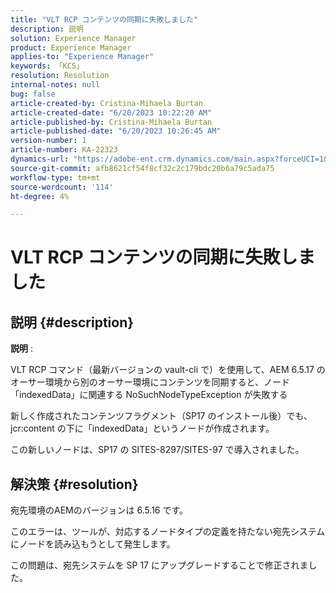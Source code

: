 ```yaml
---
title: "VLT RCP コンテンツの同期に失敗しました"
description: 説明
solution: Experience Manager
product: Experience Manager
applies-to: "Experience Manager"
keywords: 「KCS」
resolution: Resolution
internal-notes: null
bug: false
article-created-by: Cristina-Mihaela Burtan
article-created-date: "6/20/2023 10:22:20 AM"
article-published-by: Cristina-Mihaela Burtan
article-published-date: "6/20/2023 10:26:45 AM"
version-number: 1
article-number: KA-22323
dynamics-url: "https://adobe-ent.crm.dynamics.com/main.aspx?forceUCI=1&pagetype=entityrecord&etn=knowledgearticle&id=b62e9753-540f-ee11-8f6d-6045bd0063aa"
source-git-commit: afb8621cf54f8cf32c2c179bdc20b6a79c5ada75
workflow-type: tm+mt
source-wordcount: '114'
ht-degree: 4%

---
```


# VLT RCP コンテンツの同期に失敗しました

## 説明 {#description}


<b>説明</b> :

VLT RCP コマンド（最新バージョンの vault-cli で）を使用して、AEM 6.5.17 のオーサー環境から別のオーサー環境にコンテンツを同期すると、ノード「indexedData」に関連する NoSuchNodeTypeException が失敗する

新しく作成されたコンテンツフラグメント（SP17 のインストール後）でも、jcr:content の下に「indexedData」というノードが作成されます。

この新しいノードは、SP17 の SITES-8297/SITES-97 で導入されました。


## 解決策 {#resolution}


宛先環境のAEMのバージョンは 6.5.16 です。

このエラーは、ツールが、対応するノードタイプの定義を持たない宛先システムにノードを読み込もうとして発生します。

この問題は、宛先システムを SP 17 にアップグレードすることで修正されました。


